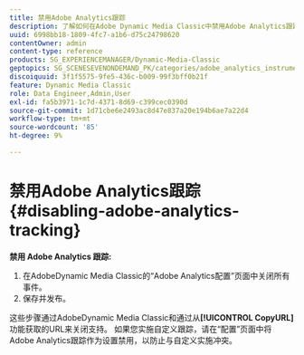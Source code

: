 ```yaml
---
title: 禁用Adobe Analytics跟踪
description: 了解如何在Adobe Dynamic Media Classic中禁用Adobe Analytics跟踪。
uuid: 6998bb18-1809-4fc7-a1b6-d75c24798620
contentOwner: admin
content-type: reference
products: SG_EXPERIENCEMANAGER/Dynamic-Media-Classic
geptopics: SG_SCENESEVENONDEMAND_PK/categories/adobe_analytics_instrumentation_kit
discoiquuid: 3f1f5575-9fe5-436c-b009-99f3bff0b21f
feature: Dynamic Media Classic
role: Data Engineer,Admin,User
exl-id: fa5b3971-1c7d-4371-8d69-c399cec0390d
source-git-commit: 1d71cbe6e2493ac8d47e837a20e194b6ae7a22d4
workflow-type: tm+mt
source-wordcount: '85'
ht-degree: 9%

---
```


# 禁用Adobe Analytics跟踪{#disabling-adobe-analytics-tracking}

**禁用 Adobe Analytics 跟踪:**

1. 在AdobeDynamic Media Classic的“Adobe Analytics配置”页面中关闭所有事件。
1. 保存并发布。

这些步骤通过AdobeDynamic Media Classic和通过从&#x200B;**[!UICONTROL CopyURL]**&#x200B;功能获取的URL来关闭支持。 如果您实施自定义跟踪，请在“配置”页面中将Adobe Analytics跟踪作为设置禁用，以防止与自定义实施冲突。
